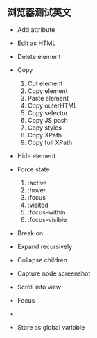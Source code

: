 ## 浏览器测试英文

- Add attribute
- Edit as HTML
- Delete element

- Copy
  1. Cut element
  2. Copy element
  3. Paste element
  4. Copy outerHTML
  5. Copy selector
  6. Copy JS pash
  7. Copy styles
  8. Copy XPath
  9. Copy full XPath
- Hide element
- Force state
  1. :active
  2. :hover
  3. :focus
  4. :visited
  5. :focus-within
  6. :focus-visible
- Break on

- Expand recursively
- Collapse children
- Capture node screenshot
- Scroll into view
- Focus
- 
- Store as global variable



​	